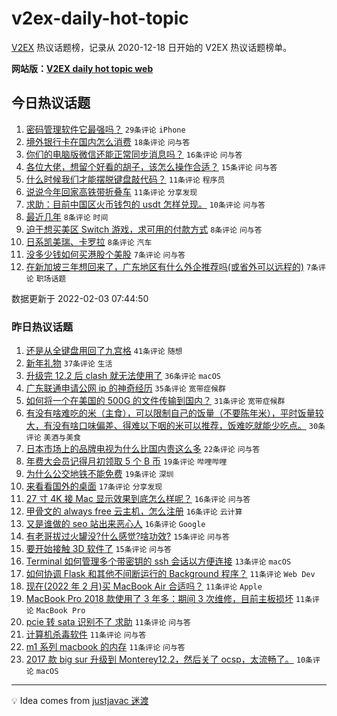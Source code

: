 # v2ex-daily-hot-topic

[V2EX](https://www.v2ex.com/) 热议话题榜，记录从 2020-12-18 日开始的 V2EX 热议话题榜单。

**网站版：[V2EX daily hot topic web](https://boojack.github.io/v2ex-daily-hot-topic-web/)**

## 今日热议话题

<!-- TODAY BEGIN -->

1. [密码管理软件它最强吗？](https://www.v2ex.com/t/831755) `29条评论` `iPhone`
1. [境外银行卡在国内怎么消费](https://www.v2ex.com/t/831758) `18条评论` `问与答`
1. [你们的电脑版微信还能正常同步消息吗？](https://www.v2ex.com/t/831742) `16条评论` `问与答`
1. [各位大佬，想留个好看的胡子，该怎么操作合适？](https://www.v2ex.com/t/831737) `15条评论` `问与答`
1. [什么时候我们才能摆脱键盘敲代码？](https://www.v2ex.com/t/831764) `11条评论` `程序员`
1. [说说今年回家高铁带折叠车](https://www.v2ex.com/t/831735) `11条评论` `分享发现`
1. [求助：目前中国区火币钱包的 usdt 怎样兑现。](https://www.v2ex.com/t/831747) `10条评论` `问与答`
1. [最近几年](https://www.v2ex.com/t/831756) `8条评论` `时间`
1. [迫于想买美区 Switch 游戏，求可用的付款方式](https://www.v2ex.com/t/831749) `8条评论` `问与答`
1. [日系凯美瑞、卡罗拉](https://www.v2ex.com/t/831738) `8条评论` `汽车`
1. [没多少钱如何买港股个美股](https://www.v2ex.com/t/831766) `7条评论` `问与答`
1. [在新加坡三年想回来了，广东地区有什么外企推荐吗(或省外可以远程的)](https://www.v2ex.com/t/831752) `7条评论` `职场话题`

数据更新于 2022-02-03 07:44:50

<!-- TODAY END -->

### 昨日热议话题

<!-- YESTERDAY BEGIN -->

1. [还是从全键盘用回了九宫格](https://www.v2ex.com/t/831638) `41条评论` `随想`
1. [新年礼物](https://www.v2ex.com/t/831639) `37条评论` `生活`
1. [升级完 12.2 后 clash 就无法使用了](https://www.v2ex.com/t/831648) `36条评论` `macOS`
1. [广东联通申请公网 ip 的神奇经历](https://www.v2ex.com/t/831649) `35条评论` `宽带症候群`
1. [如何将一个在美国的 500G 的文件传输到国内？](https://www.v2ex.com/t/831705) `31条评论` `宽带症候群`
1. [有没有啥难吃的米（主食），可以限制自己的饭量（不要陈年米），平时饭量较大，有没有啥口味偏差、得难以下咽的米可以推荐，饭难吃就能少吃点。](https://www.v2ex.com/t/831695) `30条评论` `美酒与美食`
1. [日本市场上的品牌电视为什么比国内贵这么多](https://www.v2ex.com/t/831670) `22条评论` `问与答`
1. [年费大会员记得月初领取 5 个 B 币](https://www.v2ex.com/t/831644) `19条评论` `哔哩哔哩`
1. [为什么公交地铁不能免费](https://www.v2ex.com/t/831726) `19条评论` `深圳`
1. [来看看国外的桌面](https://www.v2ex.com/t/831641) `17条评论` `分享发现`
1. [27 寸 4K 接 Mac 显示效果到底怎么样呢？](https://www.v2ex.com/t/831684) `16条评论` `问与答`
1. [甲骨文的 always free 云主机，怎么注册](https://www.v2ex.com/t/831642) `16条评论` `云计算`
1. [又是谁做的 seo 站出来恶心人](https://www.v2ex.com/t/831664) `16条评论` `Google`
1. [有老哥拔过火罐没?什么感觉?啥功效?](https://www.v2ex.com/t/831687) `15条评论` `问与答`
1. [要开始接触 3D 软件了](https://www.v2ex.com/t/831647) `15条评论` `问与答`
1. [Terminal 如何管理多个带密钥的 ssh 会话以方便连接](https://www.v2ex.com/t/831708) `13条评论` `macOS`
1. [如何协调 Flask 和其他不间断运行的 Background 程序？](https://www.v2ex.com/t/831723) `11条评论` `Web Dev`
1. [现在(2022 年 2 月)买 MacBook Air 合适吗？](https://www.v2ex.com/t/831713) `11条评论` `Apple`
1. [MacBook Pro 2018 款使用了 3 年多：期间 3 次维修，目前主板损坏](https://www.v2ex.com/t/831679) `11条评论` `MacBook Pro`
1. [pcie 转 sata 识别不了 求助](https://www.v2ex.com/t/831674) `11条评论` `问与答`
1. [计算机杀毒软件](https://www.v2ex.com/t/831672) `11条评论` `问与答`
1. [m1 系列 macbook 的内存](https://www.v2ex.com/t/831645) `11条评论` `问与答`
1. [2017 款 big sur 升级到 Monterey12.2，然后关了 ocsp，太流畅了。](https://www.v2ex.com/t/831696) `10条评论` `macOS`

<!-- YESTERDAY END -->

---

💡 Idea comes from [justjavac 迷渡](https://github.com/justjavac/)
